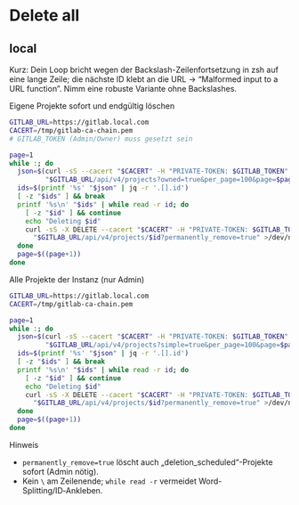# Delete all


## local

Kurz: Dein Loop bricht wegen der Backslash-Zeilenfortsetzung in zsh auf eine lange Zeile; die nächste ID klebt an die URL → “Malformed input to a URL function”. Nimm eine robuste Variante ohne Backslashes.

Eigene Projekte sofort und endgültig löschen
```bash
GITLAB_URL=https://gitlab.local.com
CACERT=/tmp/gitlab-ca-chain.pem
# GITLAB_TOKEN (Admin/Owner) muss gesetzt sein

page=1
while :; do
  json=$(curl -sS --cacert "$CACERT" -H "PRIVATE-TOKEN: $GITLAB_TOKEN" \
         "$GITLAB_URL/api/v4/projects?owned=true&per_page=100&page=$page")
  ids=$(printf '%s' "$json" | jq -r '.[].id')
  [ -z "$ids" ] && break
  printf '%s\n' "$ids" | while read -r id; do
    [ -z "$id" ] && continue
    echo "Deleting $id"
    curl -sS -X DELETE --cacert "$CACERT" -H "PRIVATE-TOKEN: $GITLAB_TOKEN" \
      "$GITLAB_URL/api/v4/projects/$id?permanently_remove=true" >/dev/null
  done
  page=$((page+1))
done
```

Alle Projekte der Instanz (nur Admin)
```bash
GITLAB_URL=https://gitlab.local.com
CACERT=/tmp/gitlab-ca-chain.pem

page=1
while :; do
  json=$(curl -sS --cacert "$CACERT" -H "PRIVATE-TOKEN: $GITLAB_TOKEN" \
         "$GITLAB_URL/api/v4/projects?simple=true&per_page=100&page=$page")
  ids=$(printf '%s' "$json" | jq -r '.[].id')
  [ -z "$ids" ] && break
  printf '%s\n' "$ids" | while read -r id; do
    [ -z "$id" ] && continue
    echo "Deleting $id"
    curl -sS -X DELETE --cacert "$CACERT" -H "PRIVATE-TOKEN: $GITLAB_TOKEN" \
      "$GITLAB_URL/api/v4/projects/$id?permanently_remove=true" >/dev/null
  done
  page=$((page+1))
done
```

Hinweis
- `permanently_remove=true` löscht auch „deletion_scheduled“-Projekte sofort (Admin nötig).
- Kein `\` am Zeilenende; `while read -r` vermeidet Word-Splitting/ID‑Ankleben.
